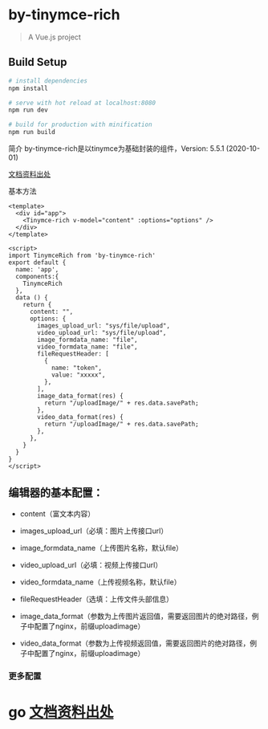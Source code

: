 # by-tinymce-rich

> A Vue.js project

## Build Setup

``` bash
# install dependencies
npm install

# serve with hot reload at localhost:8080
npm run dev

# build for production with minification
npm run build
```

简介 by-tinymce-rich是以tinymce为基础封装的组件，Version: 5.5.1 (2020-10-01)

[文档资料出处](http://tinymce.ax-z.cn/)

基本方法

```
<template>
  <div id="app">
    <Tinymce-rich v-model="content" :options="options" />
  </div>
</template>

<script>
import TinymceRich from 'by-tinymce-rich'
export default {
  name: 'app',
  components:{
    TinymceRich
  },
  data () {
    return {
      content: "",
      options: {
        images_upload_url: "sys/file/upload",
        video_upload_url: "sys/file/upload",
        image_formdata_name: "file",
        video_formdata_name: "file",
        fileRequestHeader: [
          {
            name: "token",
            value: "xxxxx",
          },
        ],
        image_data_format(res) {
          return "/uploadImage/" + res.data.savePath;
        },
        video_data_format(res) {
          return "/uploadImage/" + res.data.savePath;
        },
      },
    }
  }
}
</script>
```
## 编辑器的基本配置：

- content（富文本内容）

- images_upload_url（必填：图片上传接口url）

- image_formdata_name（上传图片名称，默认file）

- video_upload_url（必填：视频上传接口url）

- video_formdata_name（上传视频名称，默认file）

- fileRequestHeader（选填：上传文件头部信息）

- image_data_format（参数为上传图片返回值，需要返回图片的绝对路径，例子中配置了nginx，前缀uploadimage）

- video_data_format（参数为上传视频返回值，需要返回图片的绝对路径，例子中配置了nginx，前缀uploadimage）

  

### 更多配置

go [文档资料出处](http://tinymce.ax-z.cn/)
=======
